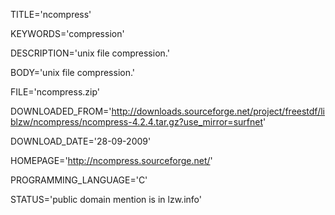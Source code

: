 
TITLE='ncompress'

KEYWORDS='compression'

DESCRIPTION='unix file compression.'

BODY='unix file compression.'

FILE='ncompress.zip'

DOWNLOADED_FROM='http://downloads.sourceforge.net/project/freestdf/liblzw/ncompress/ncompress-4.2.4.tar.gz?use_mirror=surfnet'

DOWNLOAD_DATE='28-09-2009'

HOMEPAGE='http://ncompress.sourceforge.net/'

PROGRAMMING_LANGUAGE='C'

STATUS='public domain mention is in lzw.info'
